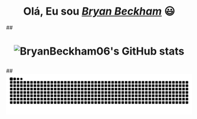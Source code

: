 <div>
  <h1 align="center">Olá, Eu sou <a href="https://www.instagram.com/beckhamz._/"><i>Bryan Beckham</i></a> 😃️</h1>
</div>
##

<h1 align="center">
  
![BryanBeckham06's GitHub stats](https://github-readme-stats.vercel.app/api?username=BryanBeckham06&show_icons=true&theme=radical)

</h1>
##

<img align="center" alt="snake eating my contributions" src="https://raw.githubusercontent.com/vinimanzano/vinimanzano/output/github-contribution-grid-snake-dark.svg">


